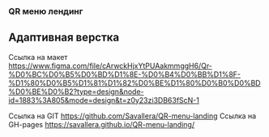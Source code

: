 ### QR меню лендинг
## Адаптивная верстка

Ссылка на макет https://www.figma.com/file/cArwckHjxYtPUAakmmggH6/Qr-%D0%BC%D0%B5%D0%BD%D1%8E-%D0%B4%D0%BB%D1%8F-%D1%80%D0%B5%D1%81%D1%82%D0%BE%D1%80%D0%B0%D0%BD%D0%BE%D0%B2?type=design&node-id=1883%3A805&mode=design&t=z0y23zi3DB63fScN-1

Ссылка на GIT https://github.com/Savallera/QR-menu-landing
Ссылка на GH-pages https://savallera.github.io/QR-menu-landing/